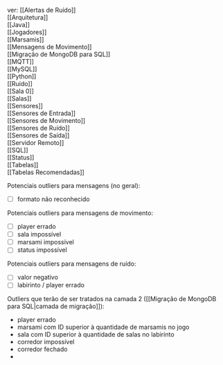 ver:
	[[Alertas de Ruído]]  
	[[Arquitetura]]  
	[[Java]]  
	[[Jogadores]]  
	[[Marsamis]]  
	[[Mensagens de Movimento]]  
	[[Migração de MongoDB para SQL]]  
	[[MQTT]]  
	[[MySQL]]  
	[[Python]]  
	[[Ruído]]  
	[[Sala 0]]  
	[[Salas]]  
	[[Sensores]]  
	[[Sensores de Entrada]]  
	[[Sensores de Movimento]]  
	[[Sensores de Ruído]]  
	[[Sensores de Saída]]  
	[[Servidor Remoto]]  
	[[SQL]]  
	[[Status]]  
	[[Tabelas]]  
	[[Tabelas Recomendadas]]  

Potenciais outliers para mensagens (no geral):
- [ ] formato não reconhecido

Potenciais outliers para mensagens de movimento:
- [ ] player errado
- [ ] sala impossível
- [ ] marsami impossível
- [ ] status impossível

Potenciais outliers para mensagens de ruído:
- [ ] valor negativo
- [ ] labirinto / player errado

Outliers que terão de ser tratados na camada 2 ([[Migração de MongoDB para SQL|camada de migração]]):
- player errado
- marsami com ID superior à quantidade de marsamis no jogo
- sala com ID superior à quantidade de salas no labirinto
- corredor impossível
- corredor fechado
- 